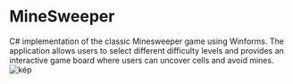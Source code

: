 # MineSweeper
C# implementation of the classic Minesweeper game using Winforms.
The application allows users to select different difficulty levels and provides an interactive game board where users can uncover cells and avoid mines. 
![kép](https://github.com/Matyasmester/MineSweeper/assets/49831862/8bddf71a-783f-4f08-8751-7ac8ab8360b1)
